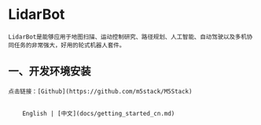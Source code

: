 # LidarBot
    LidarBot是能够应用于地图扫描、运动控制研究、路径规划、人工智能、自动驾驶以及多机协同任务的非常强大，好用的轮式机器人套件。
 
 ## 一、开发环境安装


    点击链接：[Github](https://github.com/m5stack/M5Stack)
        
        
        English | [中文](docs/getting_started_cn.md)
